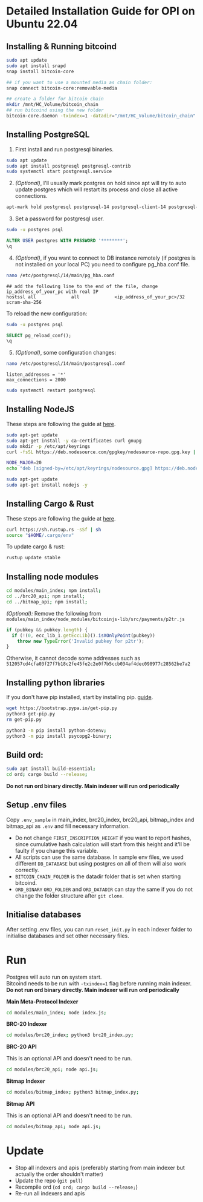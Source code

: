 # Detailed Installation Guide for OPI on Ubuntu 22.04

## Installing & Running bitcoind

```bash
sudo apt update
sudo apt install snapd
snap install bitcoin-core

## if you want to use a mounted media as chain folder:
snap connect bitcoin-core:removable-media

## create a folder for bitcoin chain
mkdir /mnt/HC_Volume/bitcoin_chain
## run bitcoind using the new folder
bitcoin-core.daemon -txindex=1 -datadir="/mnt/HC_Volume/bitcoin_chain" -rest
```

## Installing PostgreSQL

1) First install and run postgresql binaries.

```bash
sudo apt update
sudo apt install postgresql postgresql-contrib
sudo systemctl start postgresql.service
```

2) *(Optional)*, I'll usually mark postgres on hold since apt will try to auto update postgres which will restart its process and close all active connections.

```bash
apt-mark hold postgresql postgresql-14 postgresql-client-14 postgresql-client-common postgresql-common postgresql-contrib
```

3) Set a password for postgresql user.

```bash
sudo -u postgres psql
```
```SQL
ALTER USER postgres WITH PASSWORD '********';
\q
```

4) *(Optional)*, if you want to connect to DB instance remotely (if postgres is not installed on your local PC) you need to configure pg_hba.conf file.

```bash
nano /etc/postgresql/14/main/pg_hba.conf
```
```
## add the following line to the end of the file, change ip_address_of_your_pc with real IP
hostssl all             all             <ip_address_of_your_pc>/32       scram-sha-256
```

To reload the new configuration:

```bash
sudo -u postgres psql
```
```SQL
SELECT pg_reload_conf();
\q
```

5) *(Optional)*, some configuration changes:

```bash
nano /etc/postgresql/14/main/postgresql.conf
```
```
listen_addresses = '*'
max_connections = 2000
```
```bash
sudo systemctl restart postgresql
```


## Installing NodeJS

These steps are following the guide at [here](https://github.com/nodesource/distributions).

```bash
sudo apt-get update
sudo apt-get install -y ca-certificates curl gnupg
sudo mkdir -p /etc/apt/keyrings
curl -fsSL https://deb.nodesource.com/gpgkey/nodesource-repo.gpg.key | sudo gpg --dearmor -o /etc/apt/keyrings/nodesource.gpg

NODE_MAJOR=20
echo "deb [signed-by=/etc/apt/keyrings/nodesource.gpg] https://deb.nodesource.com/node_$NODE_MAJOR.x nodistro main" | sudo tee /etc/apt/sources.list.d/nodesource.list

sudo apt-get update
sudo apt-get install nodejs -y
```

## Installing Cargo & Rust

These steps are following the guide at [here](https://doc.rust-lang.org/cargo/getting-started/installation.html).

```bash
curl https://sh.rustup.rs -sSf | sh
source "$HOME/.cargo/env"
```

To update cargo & rust:

```bash
rustup update stable
```

## Installing node modules
```bash
cd modules/main_index; npm install;
cd ../brc20_api; npm install;
cd ../bitmap_api; npm install;
```
*(Optional):*
Remove the following from `modules/main_index/node_modules/bitcoinjs-lib/src/payments/p2tr.js`
```js
if (pubkey && pubkey.length) {
  if (!(0, ecc_lib_1.getEccLib)().isXOnlyPoint(pubkey))
    throw new TypeError('Invalid pubkey for p2tr');
}
```
Otherwise, it cannot decode some addresses such as `512057cd4cfa03f27f7b18c2fe45fe2c2e0f7b5ccb034af4dec098977c28562be7a2`

## Installing python libraries

If you don't have pip installed, start by installing pip. [guide](https://pip.pypa.io/en/stable/installation/).

```bash
wget https://bootstrap.pypa.io/get-pip.py
python3 get-pip.py
rm get-pip.py
```

```bash
python3 -m pip install python-dotenv;
python3 -m pip install psycopg2-binary;
```

## Build ord:

```bash
sudo apt install build-essential;
cd ord; cargo build --release;
```

**Do not run ord binary directly. Main indexer will run ord periodically**

## Setup .env files

Copy `.env_sample` in main_index, brc20_index, brc20_api, bitmap_index and bitmap_api as `.env` and fill necessary information.

- Do not change `FIRST_INSCRIPTION_HEIGHT` if you want to report hashes, since cumulative hash calculation will start from this height and it'll be faulty if you change this variable.
- All scripts can use the same database. In sample env files, we used different `DB_DATABASE` but using postgres on all of them will also work correctly.
- `BITCOIN_CHAIN_FOLDER` is the datadir folder that is set when starting bitcoind.
- `ORD_BINARY` `ORD_FOLDER` and `ORD_DATADIR` can stay the same if you do not change the folder structure after `git clone`.

## Initialise databases

After setting .env files, you can run `reset_init.py` in each indexer folder to initialise databases and set other necessary files.

# Run

Postgres will auto run on system start. \
Bitcoind needs to be run with `-txindex=1` flag before running main indexer. \
**Do not run ord binary directly. Main indexer will run ord periodically**

**Main Meta-Protocol Indexer**
```bash
cd modules/main_index; node index.js;
```

**BRC-20 Indexer**
```bash
cd modules/brc20_index; python3 brc20_index.py;
```

**BRC-20 API**

This is an optional API and doesn't need to be run.

```bash
cd modules/brc20_api; node api.js;
```

**Bitmap Indexer**
```bash
cd modules/bitmap_index; python3 bitmap_index.py;
```

**Bitmap API**

This is an optional API and doesn't need to be run.

```bash
cd modules/bitmap_api; node api.js;
```

# Update

- Stop all indexers and apis (preferably starting from main indexer but actually the order shouldn't matter)
- Update the repo (`git pull`)
- Recompile ord (`cd ord; cargo build --release;`)
- Re-run all indexers and apis